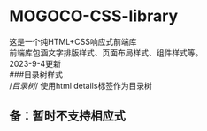 # MOGOCO-CSS-library
这是一个纯HTML+CSS响应式前端库  
前端库包涵文字排版样式、页面布局样式、组件样式等。  
2023-9-4更新  
###目录树样式  
/*目录树*/
使用html details标签作为目录树

## 备：暂时不支持相应式
